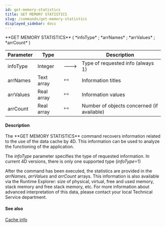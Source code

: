 ```yaml
---
id: get-memory-statistics
title: GET MEMORY STATISTICS
slug: /commands/get-memory-statistics
displayed_sidebar: docs
---
```


<!--REF #_command_.GET MEMORY STATISTICS.Syntax-->**GET MEMORY STATISTICS** ( *infoType* ; *arrNames* ; *arrValues* ; *arrCount* )<!-- END REF-->
<!--REF #_command_.GET MEMORY STATISTICS.Params-->
| Parameter | Type |  | Description |
| --- | --- | --- | --- |
| infoType | Integer | &#x1F852; | Type of requested info (always 1) |
| arrNames | Text array | &#x1F858; | Information titles |
| arrValues | Real array | &#x1F858; | Information values |
| arrCount | Real array | &#x1F858; | Number of objects concerned (if available) |

<!-- END REF-->

#### Description 

<!--REF #_command_.GET MEMORY STATISTICS.Summary-->The **GET MEMORY STATISTICS** command recovers information related to the use of the data cache by 4D.<!-- END REF--> This information can be used to analyze the functioning of the application. 

The *infoType* parameter specifies the type of requested information. In current 4D versions, there is only one supported type (*infoType*\=1) 

After the command has been executed, the statistics are provided in the *arrNames*, *arrValues* and *arrCount* arrays. This information is also available via the Runtime Explorer: size of physical, virtual, free and used memory, stack memory and free stack memory, etc. For more information about advanced interpretation of this data, please contact your local Technical Service department.

#### See also 

[Cache info](cache-info.md)  
